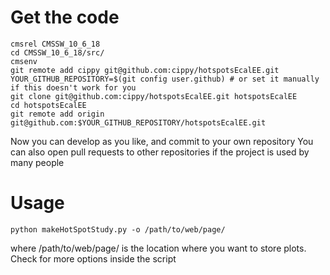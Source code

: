 # Get the code
```
cmsrel CMSSW_10_6_18
cd CMSSW_10_6_18/src/
cmsenv
git remote add cippy git@github.com:cippy/hotspotsEcalEE.git
YOUR_GITHUB_REPOSITORY=$(git config user.github) # or set it manually if this doesn't work for you
git clone git@github.com:cippy/hotspotsEcalEE.git hotspotsEcalEE
cd hotspotsEcalEE
git remote add origin git@github.com:$YOUR_GITHUB_REPOSITORY/hotspotsEcalEE.git
```
Now you can develop as you like, and commit to your own repository
You can also open pull requests to other repositories if the project is used by many people

# Usage
```
python makeHotSpotStudy.py -o /path/to/web/page/
```
where /path/to/web/page/ is the location where you want to store plots.
Check for more options inside the script

